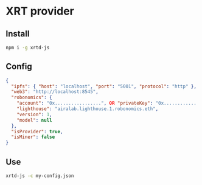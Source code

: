 # XRT provider

## Install

``` bash
npm i -g xrtd-js
```

## Config

``` json
{
  "ipfs": { "host": "localhost", "port": "5001", "protocol": "http" },
  "web3": "http://localhost:8545",
  "robonomics": {
    "account": "0x.................", OR "privateKey": "0x.................",
    "lighthouse": "airalab.lighthouse.1.robonomics.eth",
    "version": 1,
    "model": null
  },
  "isProvider": true,
  "isMiner": false
}
```

## Use

``` bash
xrtd-js -c my-config.json
```
